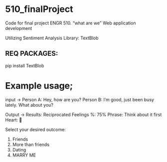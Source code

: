 # 510_finalProject
Code for final project ENGR 510. “what are we” Web application development

Utilizing Sentiment Analysis Library: TextBlob

## REQ PACKAGES:
pip install TextBlob


# Example usage; 
input -> 
Person A: Hey, how are you?
Person B: I’m good, just been busy lately. What about you?

Output -> 
Results:
Reciprocated Feelings %: 75%
Phrase: Think about it first
Heart: 💖

Select your desired outcome:
1. Friends
2. More than friends
3. Dating
4. MARRY ME
